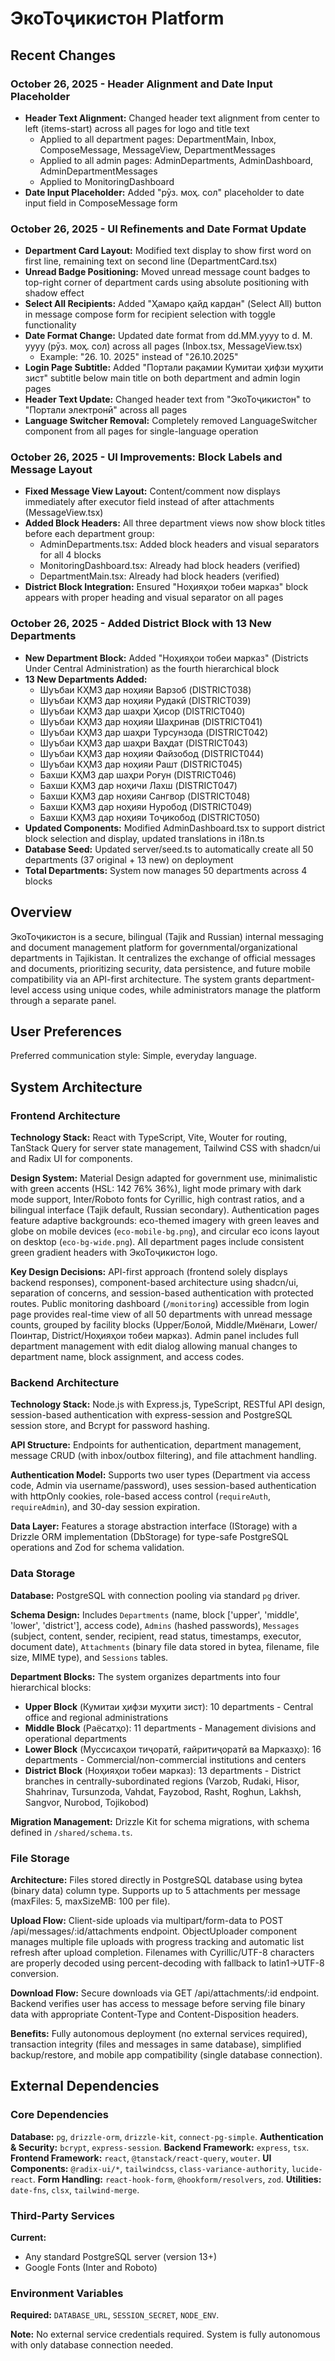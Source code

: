 # ЭкоТоҷикистон Platform

## Recent Changes

### October 26, 2025 - Header Alignment and Date Input Placeholder
- **Header Text Alignment:** Changed header text alignment from center to left (items-start) across all pages for logo and title text
  - Applied to all department pages: DepartmentMain, Inbox, ComposeMessage, MessageView, DepartmentMessages
  - Applied to all admin pages: AdminDepartments, AdminDashboard, AdminDepartmentMessages
  - Applied to MonitoringDashboard
- **Date Input Placeholder:** Added "рӯз. моҳ. сол" placeholder to date input field in ComposeMessage form

### October 26, 2025 - UI Refinements and Date Format Update
- **Department Card Layout:** Modified text display to show first word on first line, remaining text on second line (DepartmentCard.tsx)
- **Unread Badge Positioning:** Moved unread message count badges to top-right corner of department cards using absolute positioning with shadow effect
- **Select All Recipients:** Added "Ҳамаро қайд кардан" (Select All) button in message compose form for recipient selection with toggle functionality
- **Date Format Change:** Updated date format from dd.MM.yyyy to d. M. yyyy (рӯз. моҳ. сол) across all pages (Inbox.tsx, MessageView.tsx)
  - Example: "26. 10. 2025" instead of "26.10.2025"
- **Login Page Subtitle:** Added "Портали рақамии Кумитаи ҳифзи муҳити зист" subtitle below main title on both department and admin login pages
- **Header Text Update:** Changed header text from "ЭкоТоҷикистон" to "Портали электронӣ" across all pages
- **Language Switcher Removal:** Completely removed LanguageSwitcher component from all pages for single-language operation

### October 26, 2025 - UI Improvements: Block Labels and Message Layout
- **Fixed Message View Layout:** Content/comment now displays immediately after executor field instead of after attachments (MessageView.tsx)
- **Added Block Headers:** All three department views now show block titles before each department group:
  - AdminDepartments.tsx: Added block headers and visual separators for all 4 blocks
  - MonitoringDashboard.tsx: Already had block headers (verified)
  - DepartmentMain.tsx: Already had block headers (verified)
- **District Block Integration:** Ensured "Ноҳияҳои тобеи марказ" block appears with proper heading and visual separator on all pages

### October 26, 2025 - Added District Block with 13 New Departments
- **New Department Block:** Added "Ноҳияҳои тобеи марказ" (Districts Under Central Administration) as the fourth hierarchical block
- **13 New Departments Added:** 
  - Шуъбаи КҲМЗ дар ноҳияи Варзоб (DISTRICT038)
  - Шуъбаи КҲМЗ дар ноҳияи Рудакӣ (DISTRICT039)
  - Шуъбаи КҲМЗ дар шаҳри Ҳисор (DISTRICT040)
  - Шуъбаи КҲМЗ дар ноҳияи Шаҳринав (DISTRICT041)
  - Шуъбаи КҲМЗ дар шаҳри Турсунзода (DISTRICT042)
  - Шуъбаи КҲМЗ дар шаҳри Ваҳдат (DISTRICT043)
  - Шуъбаи КҲМЗ дар ноҳияи Файзобод (DISTRICT044)
  - Шуъбаи КҲМЗ дар ноҳияи Рашт (DISTRICT045)
  - Бахши КҲМЗ дар шаҳри Роғун (DISTRICT046)
  - Бахши КҲМЗ дар ноҳичи Лахш (DISTRICT047)
  - Бахши КҲМЗ дар ноҳияи Сангвор (DISTRICT048)
  - Бахши КҲМЗ дар ноҳияи Нуробод (DISTRICT049)
  - Бахши КҲМЗ дар ноҳияи Тоҷикобод (DISTRICT050)
- **Updated Components:** Modified AdminDashboard.tsx to support district block selection and display, updated translations in i18n.ts
- **Database Seed:** Updated server/seed.ts to automatically create all 50 departments (37 original + 13 new) on deployment
- **Total Departments:** System now manages 50 departments across 4 blocks

## Overview

ЭкоТоҷикистон is a secure, bilingual (Tajik and Russian) internal messaging and document management platform for governmental/organizational departments in Tajikistan. It centralizes the exchange of official messages and documents, prioritizing security, data persistence, and future mobile compatibility via an API-first architecture. The system grants department-level access using unique codes, while administrators manage the platform through a separate panel.

## User Preferences

Preferred communication style: Simple, everyday language.

## System Architecture

### Frontend Architecture

**Technology Stack:** React with TypeScript, Vite, Wouter for routing, TanStack Query for server state management, Tailwind CSS with shadcn/ui and Radix UI for components.

**Design System:** Material Design adapted for government use, minimalistic with green accents (HSL: 142 76% 36%), light mode primary with dark mode support, Inter/Roboto fonts for Cyrillic, high contrast ratios, and a bilingual interface (Tajik default, Russian secondary). Authentication pages feature adaptive backgrounds: eco-themed imagery with green leaves and globe on mobile devices (`eco-mobile-bg.png`), and circular eco icons layout on desktop (`eco-bg-wide.png`). All department pages include consistent green gradient headers with ЭкоТоҷикистон logo.

**Key Design Decisions:** API-first approach (frontend solely displays backend responses), component-based architecture using shadcn/ui, separation of concerns, and session-based authentication with protected routes. Public monitoring dashboard (`/monitoring`) accessible from login page provides real-time view of all 50 departments with unread message counts, grouped by facility blocks (Upper/Болой, Middle/Миёнаги, Lower/Поинтар, District/Ноҳияҳои тобеи марказ). Admin panel includes full department management with edit dialog allowing manual changes to department name, block assignment, and access codes.

### Backend Architecture

**Technology Stack:** Node.js with Express.js, TypeScript, RESTful API design, session-based authentication with express-session and PostgreSQL session store, and Bcrypt for password hashing.

**API Structure:** Endpoints for authentication, department management, message CRUD (with inbox/outbox filtering), and file attachment handling.

**Authentication Model:** Supports two user types (Department via access code, Admin via username/password), uses session-based authentication with httpOnly cookies, role-based access control (`requireAuth`, `requireAdmin`), and 30-day session expiration.

**Data Layer:** Features a storage abstraction interface (IStorage) with a Drizzle ORM implementation (DbStorage) for type-safe PostgreSQL operations and Zod for schema validation.

### Data Storage

**Database:** PostgreSQL with connection pooling via standard `pg` driver.

**Schema Design:** Includes `Departments` (name, block ['upper', 'middle', 'lower', 'district'], access code), `Admins` (hashed passwords), `Messages` (subject, content, sender, recipient, read status, timestamps, executor, document date), `Attachments` (binary file data stored in bytea, filename, file size, MIME type), and `Sessions` tables.

**Department Blocks:** The system organizes departments into four hierarchical blocks:
- **Upper Block** (Кумитаи ҳифзи муҳити зист): 10 departments - Central office and regional administrations
- **Middle Block** (Раёсатҳо): 11 departments - Management divisions and operational departments
- **Lower Block** (Муссисаҳои тиҷоратӣ, ғайритиҷоратӣ ва Марказҳо): 16 departments - Commercial/non-commercial institutions and centers
- **District Block** (Ноҳияҳои тобеи марказ): 13 departments - District branches in centrally-subordinated regions (Varzob, Rudaki, Hisor, Shahrinav, Tursunzoda, Vahdat, Fayzobod, Rasht, Roghun, Lakhsh, Sangvor, Nurobod, Tojikobod)

**Migration Management:** Drizzle Kit for schema migrations, with schema defined in `/shared/schema.ts`.

### File Storage

**Architecture:** Files stored directly in PostgreSQL database using bytea (binary data) column type. Supports up to 5 attachments per message (maxFiles: 5, maxSizeMB: 100 per file).

**Upload Flow:** Client-side uploads via multipart/form-data to POST /api/messages/:id/attachments endpoint. ObjectUploader component manages multiple file uploads with progress tracking and automatic list refresh after upload completion. Filenames with Cyrillic/UTF-8 characters are properly decoded using percent-decoding with fallback to latin1→UTF-8 conversion.

**Download Flow:** Secure downloads via GET /api/attachments/:id endpoint. Backend verifies user has access to message before serving file binary data with appropriate Content-Type and Content-Disposition headers.

**Benefits:** Fully autonomous deployment (no external services required), transaction integrity (files and messages in same database), simplified backup/restore, and mobile app compatibility (single database connection).

## External Dependencies

### Core Dependencies

**Database:** `pg`, `drizzle-orm`, `drizzle-kit`, `connect-pg-simple`.
**Authentication & Security:** `bcrypt`, `express-session`.
**Backend Framework:** `express`, `tsx`.
**Frontend Framework:** `react`, `@tanstack/react-query`, `wouter`.
**UI Components:** `@radix-ui/*`, `tailwindcss`, `class-variance-authority`, `lucide-react`.
**Form Handling:** `react-hook-form`, `@hookform/resolvers`, `zod`.
**Utilities:** `date-fns`, `clsx`, `tailwind-merge`.

### Third-Party Services

**Current:**
- Any standard PostgreSQL server (version 13+)
- Google Fonts (Inter and Roboto)

### Environment Variables

**Required:** `DATABASE_URL`, `SESSION_SECRET`, `NODE_ENV`.

**Note:** No external service credentials required. System is fully autonomous with only database connection needed.